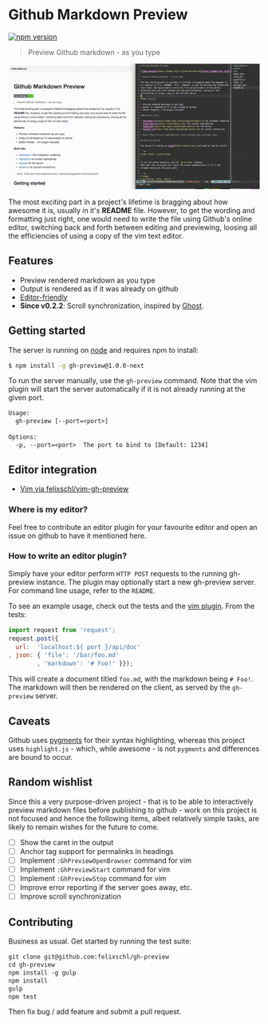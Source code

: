 # Github Markdown Preview

[![npm version](https://badge.fury.io/js/gh-preview.svg)](http://badge.fury.io/js/gh-preview)

> Preview Github markdown - as you type

![preview](https://raw.githubusercontent.com/felixSchl/felixSchl.github.io/master/gh-preview/preview.gif)

The most exciting part in a project's lifetime is bragging about how awesome it
is, usually in it's __README__ file.  However, to get the wording and formatting
just right, one would need to write the file using Github's online editor,
switching back and forth between editing and previewing, loosing all the
efficiencies of using a copy of the vim text editor.

## Features

* Preview rendered markdown as you type
* Output is rendered as if it was already on github
* [Editor-friendly](#editor-support)
* **Since v0.2.2**: Scroll synchronization, inspired by [Ghost](https://ghost.org/).


## Getting started

The server is running on [node](http://nodejs.org/) and requires npm to install:

```sh
$ npm install -g gh-preview@1.0.0-next
```

To run the server manually, use the `gh-preview` command.
Note that the vim plugin will start the server automatically if it is not
already running at the given port.

```docopt
Usage:
  gh-preview [--port=<port>]

Options:
  -p, --port=<port>  The port to bind to [Default: 1234]
```

## Editor integration

* [Vim via felixschl/vim-gh-preview](https://github.com/felixschl/vim-gh-preview)

### Where is my editor?

Feel free to contribute an editor plugin for your favourite editor and open an
issue on github to have it mentioned here.

### How to write an editor plugin?

Simply have your editor perform `HTTP POST` requests to the running
gh-preview instance. The plugin may optionally start a new gh-preview server.
For command line usage, refer to the `README`.

To see an example usage, check out the tests and the
[vim plugin](https://github.com/felixschl/vim-gh-preview). From the tests:

<a name='how-to'></a>
```javascript
import request from 'request';
request.post({
  url:  'localhost:${ port }/api/doc'
, json: { 'file': '/bar/foo.md'
        , 'markdown': '# Foo!' }});
```

This will create a document titled `foo.md`, with the markdown being
`# Foo!`. The markdown will then be rendered on the client, as served by
the `gh-preview` server.

## Caveats

Github uses [pygments](http://pygments.org/) for their syntax highlighting,
whereas this project uses `highlight.js` - which, while awesome - is not
`pygments` and differences are bound to occur.

## Random wishlist

Since this a very purpose-driven project - that is to be able to interactively
preview markdown files before publishing to github - work on this project is not
focused and hence the following items, albeit relatively simple tasks, are
likely to remain wishes for the future to come.

* [ ] Show the caret in the output
* [ ] Anchor tag support for permalinks in headings
* [ ] Implement `:GhPreviewOpenBrowser` command for vim
* [ ] Implement `:GhPreviewStart` command for vim
* [ ] Implement `:GhPreviewStop` command for vim
* [ ] Improve error reporting if the server goes away, etc.
* [ ] Improve scroll synchronization

## Contributing

Business as usual. Get started by running the test suite:

```
git clone git@github.com:felixschl/gh-preview
cd gh-preview
npm install -g gulp
npm install
gulp
npm test
```

Then fix bug / add feature and submit a pull request.
